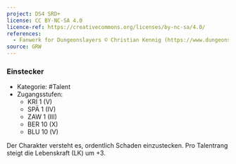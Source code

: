 ```yaml
---
project: DS4 SRD+
license: CC BY-NC-SA 4.0
licence-ref: https://creativecommons.org/licenses/by-nc-sa/4.0/
references: 
  - Fanwerk for Dungeonslayers © Christian Kennig (https://www.dungeonslayers.net/)
source: GRW
---
```


### Einstecker

- Kategorie: #Talent
- Zugangsstufen:
  - KRI 1 (V)
  - SPÄ 1 (IV)
  - ZAW 1 (III)
  - BER 10 (X)
  - BLU 10 (V)

Der Charakter versteht es, ordentlich Schaden einzustecken. Pro Talentrang steigt die Lebenskraft (LK) um +3.

